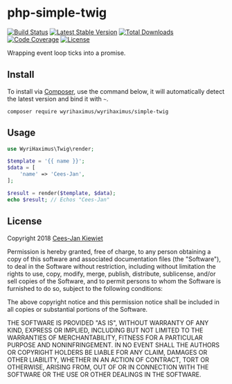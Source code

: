 php-simple-twig
==============

[![Build Status](https://travis-ci.org/WyriHaximus/php-simple-twig.png)](https://travis-ci.org/WyriHaximus/php-simple-twig)
[![Latest Stable Version](https://poser.pugx.org/WyriHaximus/simple-twig/v/stable.png)](https://packagist.org/packages/WyriHaximus/simple-twig)
[![Total Downloads](https://poser.pugx.org/WyriHaximus/simple-twig/downloads.png)](https://packagist.org/packages/WyriHaximus/simple-twig)
[![Code Coverage](https://scrutinizer-ci.com/g/WyriHaximus/php-simple-twig/badges/coverage.png?b=master)](https://scrutinizer-ci.com/g/WyriHaximus/php-simple-twig/?branch=master)
[![License](https://poser.pugx.org/wyrihaximus/simple-twig/license.png)](https://packagist.org/packages/wyrihaximus/simple-twig)

Wrapping event loop ticks into a promise. 

## Install ##

To install via [Composer](http://getcomposer.org/), use the command below, it will automatically detect the latest version and bind it with `~`.

```
composer require wyrihaximus/wyrihaximus/simple-twig 
```

## Usage ##

```php
use WyriHaximus\Twig\render;

$template = '{{ name }}';
$data = [
    'name' => 'Cees-Jan',
];

$result = render($template, $data);
echo $result; // Echos "Cees-Jan"
```

## License ##

Copyright 2018 [Cees-Jan Kiewiet](http://wyrihaximus.net/)

Permission is hereby granted, free of charge, to any person
obtaining a copy of this software and associated documentation
files (the "Software"), to deal in the Software without
restriction, including without limitation the rights to use,
copy, modify, merge, publish, distribute, sublicense, and/or sell
copies of the Software, and to permit persons to whom the
Software is furnished to do so, subject to the following
conditions:

The above copyright notice and this permission notice shall be
included in all copies or substantial portions of the Software.

THE SOFTWARE IS PROVIDED "AS IS", WITHOUT WARRANTY OF ANY KIND,
EXPRESS OR IMPLIED, INCLUDING BUT NOT LIMITED TO THE WARRANTIES
OF MERCHANTABILITY, FITNESS FOR A PARTICULAR PURPOSE AND
NONINFRINGEMENT. IN NO EVENT SHALL THE AUTHORS OR COPYRIGHT
HOLDERS BE LIABLE FOR ANY CLAIM, DAMAGES OR OTHER LIABILITY,
WHETHER IN AN ACTION OF CONTRACT, TORT OR OTHERWISE, ARISING
FROM, OUT OF OR IN CONNECTION WITH THE SOFTWARE OR THE USE OR
OTHER DEALINGS IN THE SOFTWARE.
